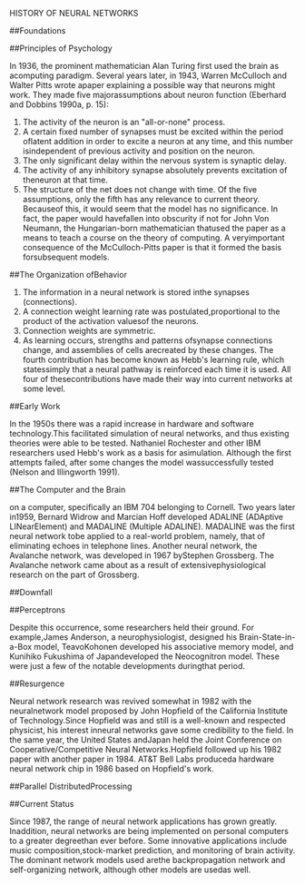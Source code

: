 HISTORY OF NEURAL NETWORKS

##Foundations


##Principles of Psychology

In 1936, the prominent mathematician Alan Turing first used the brain as acomputing paradigm.  Several years later, in 1943, Warren McCulloch and Walter Pitts wrote apaper explaining a possible way that neurons might work.  They made five majorassumptions about neuron function (Eberhard and Dobbins 1990a, p. 15):
1. The activity of the neuron is an "all-or-none" process.
2. A certain fixed number of synapses must be excited within the period oflatent addition in order to excite a neuron at any time, and this number isindependent of previous activity and position on the neuron.
3. The only significant delay within the nervous system is synaptic delay.
4. The activity of any inhibitory synapse absolutely prevents excitation of theneuron at that time.
5. The structure of the net does not change with time.
Of the five assumptions, only the fifth has any relevance to current theory.  Becauseof this, it would seem that the model has no significance.  In fact, the paper would havefallen into obscurity if not for John Von Neumann, the Hungarian-born mathematician thatused
the paper as a means to teach a course on the theory of computing.  A veryimportant consequence of the McCulloch-Pitts paper is that it formed the basis forsubsequent models.

##The Organization ofBehavior

1. The information in a neural network is stored inthe synapses (connections).
2. A connection weight learning rate was postulated,proportional to the product of the activation valuesof the neurons.
3. Connection weights are symmetric.
4. As learning occurs, strengths and patterns ofsynapse connections change, and assemblies of cells arecreated by these changes.
The fourth contribution has become known as Hebb's learning rule, which statessimply that a neural pathway is reinforced each time it is used.  All four of thesecontributions have made their way into current networks at some level.

##Early Work

In the 1950s there was a rapid increase in hardware and software technology.This facilitated simulation of neural networks, and thus existing theories were able to be tested. Nathaniel Rochester and other IBM researchers used Hebb's work as a basis for asimulation.  Although the first attempts failed, after some changes the model wassuccessfully tested (Nelson and Illingworth 1991).

##The Computer and the Brain

on a computer, specifically an IBM 704 belonging to Cornell.  Two years later in1959, Bernard Widrow and Marcian Hoff developed ADALINE (ADAptive LINearElement) and MADALINE (Multiple ADALINE).  MADALINE was the first neural network tobe applied to a real-world problem, namely, that of eliminating echoes in telephone lines. Another neural network, the Avalanche network, was developed in 1967 byStephen Grossberg.  The Avalanche network came about as a result of extensivephysiological research on the part of Grossberg.

##Downfall


##Perceptrons

Despite this occurrence, some researchers held their ground.  For example,James Anderson, a neurophysiologist, designed his Brain-State-in-a-Box model, TeavoKohonen developed his associative memory model, and Kunihiko Fukushima of Japandeveloped the Neocognitron model.  These were just a few of the notable developments duringthat period.

##Resurgence

Neural network research was revived somewhat in 1982 with the neuralnetwork model proposed by John Hopfield of the California Institute of Technology.Since Hopfield was and still is a well-known and respected physicist, his interest inneural networks gave some credibility to the field.  In the same year, the United States andJapan held the Joint Conference on Cooperative/Competitive Neural Networks.Hopfield
followed up his 1982 paper with another paper in 1984.  AT&T Bell Labs produceda hardware neural network chip in 1986 based on Hopfield's work.

##Parallel DistributedProcessing


##Current Status

Since 1987, the range of neural network applications has grown greatly.  Inaddition, neural networks are being implemented on personal computers to a greater degreethan ever before.  Some innovative applications include music composition,stock-market prediction, and monitoring of brain activity.  The dominant network models used arethe backpropagation network and self-organizing network, although other models are usedas well.
